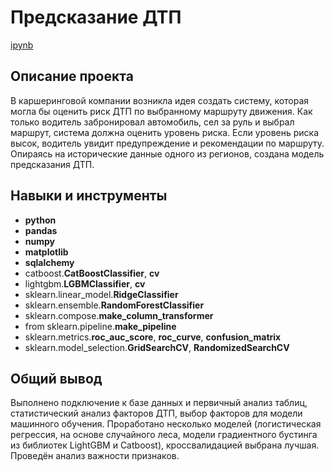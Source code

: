 # Предсказание ДТП

[ipynb](https://github.com/Dimentel/portfolio/tree/main/crash_prediction/crash_prediction.ipynb)

## Описание проекта

В каршеринговой компании возникла идея создать систему, которая могла бы оценить риск ДТП по выбранному маршруту движения.
Как только водитель забронировал автомобиль, сел за руль и выбрал маршрут, система должна оценить уровень риска.
Если уровень риска высок, водитель увидит предупреждение и рекомендации по маршруту. Опираясь на исторические данные одного из регионов,
создана модель предсказания ДТП.

## Навыки и инструменты

- **python**
- **pandas**
- **numpy**
- **matplotlib**
- **sqlalchemy**
- catboost.**CatBoostClassifier**, **cv**
- lightgbm.**LGBMClassifier**, **cv**
- sklearn.linear_model.**RidgeClassifier**
- sklearn.ensemble.**RandomForestClassifier**
- sklearn.compose.**make_column_transformer**
- from sklearn.pipeline.**make_pipeline**
- sklearn.metrics.**roc_auc_score**, **roc_curve**, **confusion_matrix**
- sklearn.model_selection.**GridSearchCV**, **RandomizedSearchCV**

## 

## Общий вывод

Выполнено подключение к базе данных и первичный анализ таблиц, статистический анализ факторов ДТП, выбор факторов для модели машинного обучения.
Проработано несколько моделей (логистическая регрессия, на основе случайного леса, модели градиентного бустинга из библиотек LightGBM и Catboost), кроссвалидацией выбрана лучшая.
Проведён анализ важности признаков.